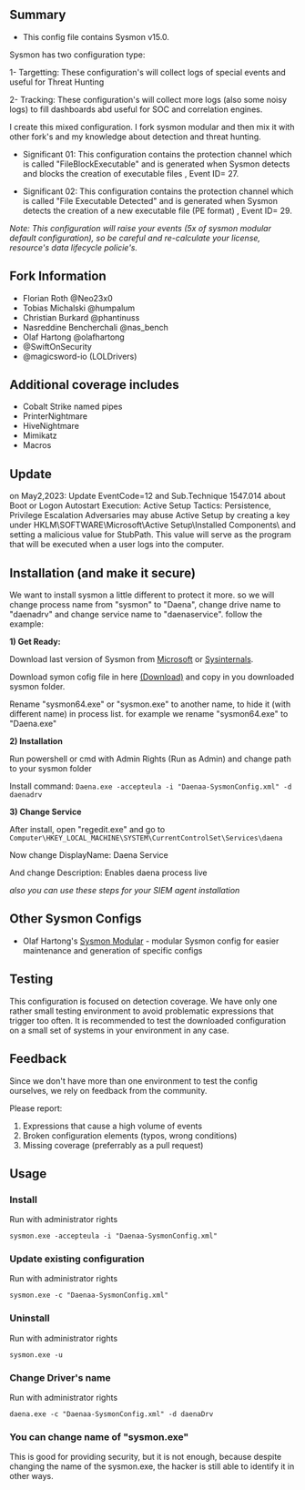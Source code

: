 
##  Summary

 * This config file contains Sysmon v15.0.     

Sysmon has two configuration type:

1- Targetting: These configuration's will collect logs of special events and useful for Threat Hunting

2- Tracking: These configuration's will collect more logs (also some noisy logs) to fill dashboards abd useful for SOC and correlation engines.


I create this mixed configuration. I fork sysmon modular and then mix it with other fork's and my knowledge about detection and threat hunting.

 * Significant 01: 
This configuration contains the protection channel  which is called  "FileBlockExecutable" and is generated when Sysmon detects and blocks the creation of executable files , Event ID= 27.


 * Significant 02:
This configuration contains the protection channel  which is called "File Executable Detected" and is generated when Sysmon detects the creation of a new executable file (PE format) , Event ID= 29.

*Note: This configuration will raise your events (5x of sysmon modular default configuration), so be careful and re-calculate your license, resource's data lifecycle policie's.*

## Fork Information

- Florian Roth @Neo23x0
- Tobias Michalski @humpalum
- Christian Burkard @phantinuss
- Nasreddine Bencherchali @nas_bench
- Olaf Hartong @olafhartong
- @SwiftOnSecurity
-  @magicsword-io (LOLDrivers)

## Additional coverage includes

- Cobalt Strike named pipes
- PrinterNightmare
- HiveNightmare
- Mimikatz
- Macros

## Update

on May2,2023: 
Update EventCode=12 and Sub.Technique 1547.014 about Boot or Logon Autostart Execution: Active Setup 
Tactics: Persistence, Privilege Escalation
Adversaries may abuse Active Setup by creating a key under HKLM\SOFTWARE\Microsoft\Active Setup\Installed Components\ and setting a malicious value for StubPath. This value will serve as the program that will be executed when a user logs into the computer.

##  Installation (and make it secure)

We want to install sysmon a little different to protect it more. so we will change process name from "sysmon" to "Daena", change drive name to "daenadrv" and change service name to "daenaservice". follow the example:


**1) Get Ready:**

Download last version of Sysmon from [Microsoft](https://learn.microsoft.com/en-us/sysinternals/downloads/sysmon) or [Sysinternals](https://download.sysinternals.com/files/Sysmon.zip).

Download symon cofig file in here [(Download)](https://github.com/Daenaa/sysmon-config/blob/master/Daenaa-SysmonConfig.xml) and copy in you downloaded sysmon folder.

Rename "sysmon64.exe" or "sysmon.exe" to another name, to hide it (with different name) in process list. for example we rename "sysmon64.exe" to "Daena.exe"


**2) Installation**

Run powershell or cmd with Admin Rights (Run as Admin) and change path to your sysmon folder

Install command: `Daena.exe -accepteula -i "Daenaa-SysmonConfig.xml" -d daenadrv`


**3) Change Service**

After install, open "regedit.exe" and go to `Computer\HKEY_LOCAL_MACHINE\SYSTEM\CurrentControlSet\Services\daena`

Now change DisplayName: Daena Service

And change Description: Enables daena process live



*also you can use these steps for your SIEM agent installation*


## Other Sysmon Configs

- Olaf Hartong's [Sysmon Modular](https://github.com/olafhartong/sysmon-modular) - modular Sysmon config for easier maintenance and generation of specific configs

## Testing

This configuration is focused on detection coverage. We have only one rather small testing environment to avoid problematic expressions that trigger too often. It is recommended to test the downloaded configuration on a small set of systems in your environment in any case.

## Feedback

Since we don't have more than one environment to test the config ourselves, we rely on feedback from the community.

Please report:

1. Expressions that cause a high volume of events
2. Broken configuration elements (typos, wrong conditions)
3. Missing coverage (preferrably as a pull request)

## Usage

### Install

Run with administrator rights

```batch
sysmon.exe -accepteula -i "Daenaa-SysmonConfig.xml"
```

### Update existing configuration

Run with administrator rights

```batch
sysmon.exe -c "Daenaa-SysmonConfig.xml"
```

### Uninstall

Run with administrator rights

```batch
sysmon.exe -u
```

### Change Driver's name

Run with administrator rights
```batch
daena.exe -c "Daenaa-SysmonConfig.xml" -d daenaDrv
```

### You can change name of "sysmon.exe" 
This is good for providing security, but it is not enough, because despite changing the name of the sysmon.exe, the hacker is still able to identify it in other ways.



